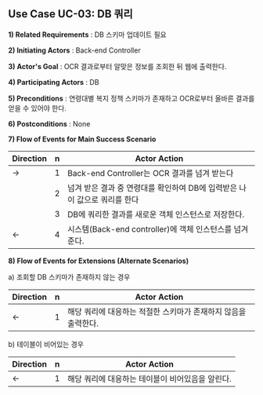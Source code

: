 ## Use Case UC-03: DB 쿼리

**1) Related Requirements** : DB 스키마 업데이트 필요

**2) Initiating Actors** : Back-end Controller

**3) Actor's Goal** : OCR 결과로부터 알맞은 정보를 조회한 뒤 웹에 출력한다.

**4) Participating Actors** : DB

**5) Preconditions** : 연령대별 복지 정책 스키마가 존재하고 OCR로부터 올바른 결과를 얻을 수 있어야 한다.

**6) Postconditions** :  None

**7) Flow of Events for Main Success Scenario**

| Direction | n    | Actor Action                                                 |
| --------- | ---- | ------------------------------------------------------------ |
| →         | 1    | Back-end Controller는 OCR 결과를 넘겨 받는다 |
|           | 2    | 넘겨 받은 결과 중 연령대를 확인하여 DB에 입력받은 나이 값으로 쿼리를 한다                  |
|           | 3    | DB에 쿼리한 결과를 새로운 객체 인스턴스로 저장한다.                           |
| ←         | 4    | 시스템(Back-end controller)에 객체 인스턴스를 넘겨준다. |

**8) Flow of Events for Extensions (Alternate Scenarios)**

a) 조회할 DB 스키마가 존재하지 않는 경우

| Direction | n    | Actor Action                                        |
| --------- | ---- | --------------------------------------------------- |
| ←         | 1    | 해당 쿼리에 대응하는 적절한 스키마가 존재하지 않음을 출력한다. |

b) 테이블이 비어있는 경우

| Direction | n    | Actor Action                                        |
| --------- | ---- | --------------------------------------------------- |
| ←         | 1    | 해당 쿼리에 대응하는 테이블이 비어있음을 알린다. |
